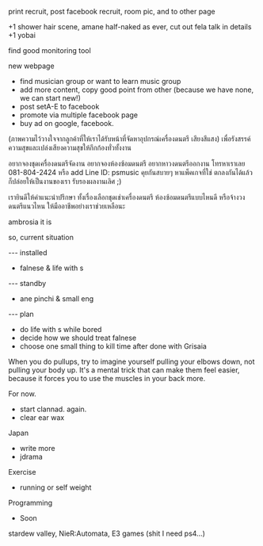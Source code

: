 print recruit, post facebook recruit, room pic, and to other page

+1 shower hair scene, amane half-naked as ever, cut out fela talk in details
+1 yobai

find good monitoring tool

new webpage
- find musician group or want to learn music group
- add more content, copy good point from other (because we have none, we can start new!)
- post setA-E to facebook
- promote via multiple facebook page
- buy ad on google, facebook.

 (ภาพความไว้วางใจจากลูกค้าที่ให้เราได้รับหน้าที่จัดหาอุปกรณ์เครื่องดนตรี เสียงสีแสง) เพื่อรังสรรค์ความสุขและเปล่งเสียงความสุขให้กึกก้องทั่วทั้งงาน
 
 อยากจองชุดเครื่องดนตรีจัดงาน อยากจองห้องซ้อมดนตรี อยากหาวงดนตรีออกงาน โทรหาเราเลย 081-804-2424 หรือ add Line ID: psmusic คุยกันสบายๆ หาแพ็คเกจที่ใช่ ตกลงกันได้แล้ว ก็ปล่อยให้เป็นงานของเรา รับรองผลงานเลิศ ;) 

เรายินดีให้คำแนะนำปรึกษา ทั้งเรื่องเลือกชุดเช่าเครื่องดนตรี ห้องซ้อมดนตรีแบบไหนดี หรือจ้างวงดนตรีแนวไหน ให้มืออาชีพอย่างเราช่วยเหลือนะ

ambrosia it is

so, current situation

--- installed
- falnese & life with s

--- standby
- ane pinchi & small eng

--- plan
- do life with s while bored
- decide how we should treat falnese
- choose one small thing to kill time after done with Grisaia

When you do pullups, try to imagine yourself pulling your elbows down, not pulling your body up. It's a mental trick that can make them feel easier, because it forces you to use the muscles in your back more.

For now.
- start clannad. again.
- clear ear wax

Japan
- write more
- jdrama

Exercise
- running or self weight

Programming
- Soon

stardew valley, 
NieR:Automata,
E3 games (shit I need ps4...)


